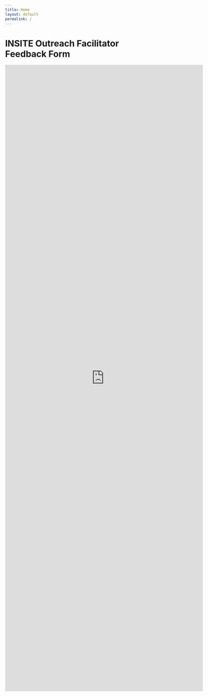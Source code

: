 ```yaml
---
title: Home
layout: default
permalink: /
---
```


<h1>INSITE Outreach Facilitator Feedback Form</h1>

<iframe src="https://docs.google.com/forms/d/e/1FAIpQLSc9AYpes-x0-6EjwTV0QWyyjOBsBLaK1JIELcIERSBWH89xPg/viewform?embedded=true" width="640" height="2026" frameborder="0" marginheight="0" marginwidth="0">Loading…</iframe>
